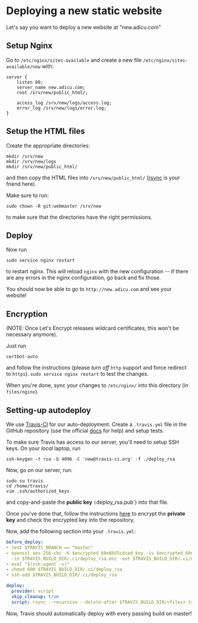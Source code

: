 # Deploying a new static website

Let's say you want to deploy a new website at "new.adicu.com"

## Setup Nginx

Go to `/etc/nginx/sites-available` and create a new file
`/etc/nginx/sites-available/new` with:

```nginx
server {
	listen 80;
	server_name new.adicu.com;
	root /srv/new/public_html/;

	access_log /srv/new/logs/access.log;
	error_log /srv/new/logs/error.log;
}
```

## Setup the HTML files

Create the appropriate directories:

```
mkdir /srv/new
mkdir /srv/new/logs
mkdir /srv/new/public_html/
```

and then copy the HTML files into `/srv/new/public_html/`
([rsync](https://en.wikipedia.org/wiki/Rsync) is your friend here).

Make sure to run:

```
sudo chown -R git:webmaster /srv/new
```

to make sure that the directories have the right permissions.

## Deploy

Now run

```
sudo service nginx restart
```

to restart nginx. This will reload `nginx` with the new configuration --
if there are any errors in the nginx configuration, go back and fix
those.

You should now be able to go to `http://new.adicu.com` and see your
website!

## Encryption

(NOTE: Once Let's Encrypt releases wildcard certificates, this won't be
necessary anymore).

Just run

```
certbot-auto
```

and follow the instructions (please *turn off* `http` support and
force redirect to `https`). `sudo service nginx restart` to test the
changes.

When you're done, sync your changes to `/etc/nginx/` into this directory
(in `files/nginx`).

## Setting-up autodeploy

We use [Travis-CI](https://travis-ci.org/) for our auto-deployment.
Create a `.travis.yml` file in the GitHub repository (use the official
[docs](https://docs.travis-ci.com/) for help) and setup tests.

To make sure Travis has access to our server, you'll need to setup SSH
keys. On your *local* laptop, run

```
ssh-keygen -t rsa -b 4096 -C 'new@travis-ci.org' -f ./deploy_rsa
```

Now, go on our server, run:

```
sudo su travis
cd /home/travis/
vim .ssh/authorized_keys
```

and copy-and-paste the **public key** `(`deploy_rsa.pub`) into that
file.

Once you've done that, follow the instructions
[here](https://docs.travis-ci.com/user/encryption-keys/) to encrypt the
**private key**  and check the encrypted key into the repository.

Now, add the following section into your `.travis.yml`:

```yaml
before_deploy:
- test $TRAVIS_BRANCH == "master"
- openssl aes-256-cbc -K $encrypted_60e6b55cdced_key -iv $encrypted_60e6b55cdced_iv
  -in $TRAVIS_BUILD_DIR/.ci/deploy_rsa.enc -out $TRAVIS_BUILD_DIR/.ci/deploy_rsa -d
- eval "$(ssh-agent -s)"
- chmod 600 $TRAVIS_BUILD_DIR/.ci/deploy_rsa
- ssh-add $TRAVIS_BUILD_DIR/.ci/deploy_rsa

deploy:
  provider: script
  skip_cleanup: true
  script: rsync --recursive --delete-after $TRAVIS_BUILD_DIR/<files> travis@adicu.com:/srv/new/public_html
```

Now, Travis should automatically deploy with every passing build on
master!
